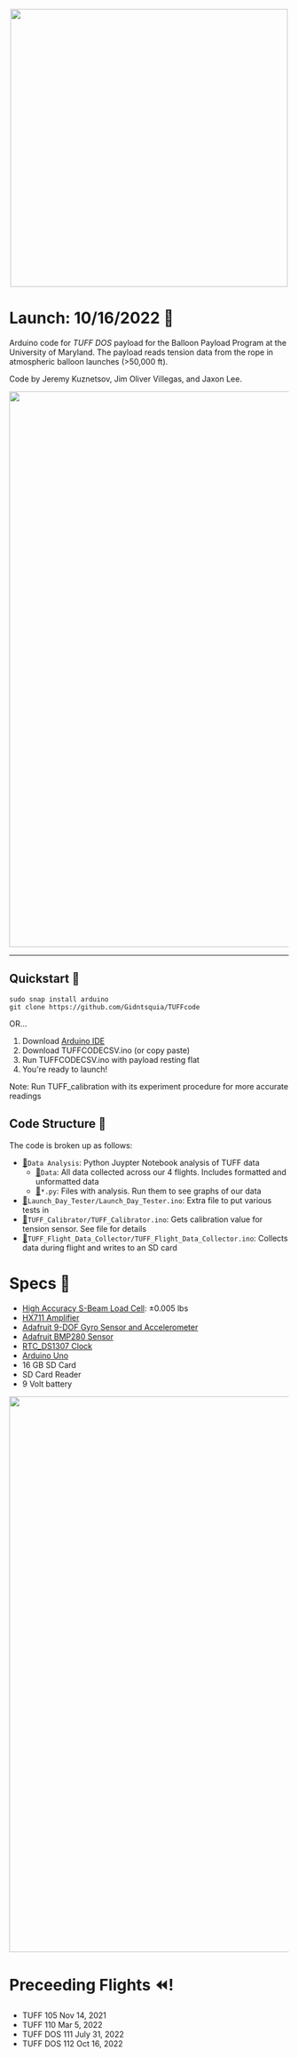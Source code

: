 <p align="center">
    <img src="https://user-images.githubusercontent.com/32310846/161163001-b1b6c3a0-91b8-45e9-89de-cac2818c7562.png"  width="500" />
</p>

# Launch: 10/16/2022 🎈
Arduino code for _TUFF DOS_ payload for the Balloon Payload Program at the University of Maryland. The payload reads tension data from the rope in atmospheric balloon launches (>50,000 ft).

Code by Jeremy Kuznetsov, Jim Oliver Villegas, and Jaxon Lee.

<p align="center">
    <img src="https://user-images.githubusercontent.com/32310846/197653943-cb48b95a-080f-4381-9ff6-abcb2744c0a2.jpeg"  width="1000" />
</p>

-------

## Quickstart 🚀
```
sudo snap install arduino
git clone https://github.com/Gidntsquia/TUFFcode
```
OR...

1. Download [Arduino IDE](https://www.arduino.cc/en/software)
2. Download TUFFCODECSV.ino (or copy paste)
4. Run TUFFCODECSV.ino with payload resting flat
5. You're ready to launch!

Note: Run TUFF_calibration with its experiment procedure for more accurate readings


## Code Structure 📁
The code is broken up as follows:

- [📁](Data%20Analysis)`Data Analysis`: Python Juypter Notebook analysis of TUFF data
    - [📁](Data%20Analysis/Data)`Data`: All data collected across our 4 flights. Includes formatted and unformatted data
    - [🏃](Data%20Analysis/TUFF_DOS_112_ANAL.py)`*.py`: Files with analysis. Run them to see graphs of our data 
- [🏃](Launch_Day_Tester/Launch_Day_Tester.ino)`Launch_Day_Tester/Launch_Day_Tester.ino`: Extra file to put various tests in
- [🏃](TUFF_Calibrator/TUFF_Calibrator.ino)`TUFF_Calibrator/TUFF_Calibrator.ino`: Gets calibration value for tension sensor. See file for details
- [🏃](TUFF_Flight_Data_Collector/TUFF_Flight_Data_Collector.ino)`TUFF_Flight_Data_Collector/TUFF_Flight_Data_Collector.ino`: Collects data during flight and writes to an SD card


# Specs 🔌
- [High Accuracy S-Beam Load Cell](https://www.omega.com/en-us/force-strain-measurement/load-cells/lc103b/p/LC103B-25): ±0.005 lbs
- [HX711 Amplifier](https://www.amazon.com/SparkFun-Load-Cell-Amplifier-HX711/dp/B079LVMC6X/ref=sr_1_1?crid=31PAXOZCNWVAN&keywords=sparkfun+hx711&qid=1648232977&sprefix=sparkfun+hx711%2Caps%2C80&sr=8-1)
- [Adafruit 9-DOF Gyro Sensor and Accelerometer](https://www.adafruit.com/product/2472)
- [Adafruit BMP280 Sensor](https://www.adafruit.com/product/2651)
- [RTC_DS1307 Clock](https://www.adafruit.com/product/3296)
- [Arduino Uno](https://store-usa.arduino.cc/products/arduino-uno-rev3)
- 16 GB SD Card
- SD Card Reader
- 9 Volt battery

<p align="center">
    <img src="https://user-images.githubusercontent.com/32310846/197654118-b540db57-1fec-4d6f-9f25-5f9d3cf12ee3.jpeg"  width="1000" />
</p>

# Preceeding Flights ⏪!

- TUFF 105          Nov 14,     2021
- TUFF 110          Mar 5,      2022
- TUFF DOS 111      July 31,    2022
- TUFF DOS 112      Oct 16,     2022

